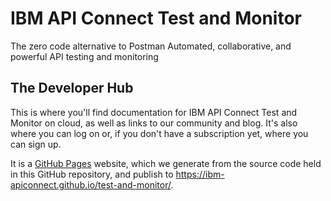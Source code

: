 # IBM API Connect Test and Monitor

The zero code alternative to Postman
Automated, collaborative, and powerful API testing and monitoring

## The Developer Hub

This is where you'll find documentation for IBM API Connect Test and Monitor on cloud, as well as links to our community and blog. It's also where you can log on or, if you don't have a subscription yet, where you can sign up.

It is a [GitHub Pages](https://pages.github.com/) website, which we generate from the source code held in this GitHub repository, and publish to https://ibm-apiconnect.github.io/test-and-monitor/.

